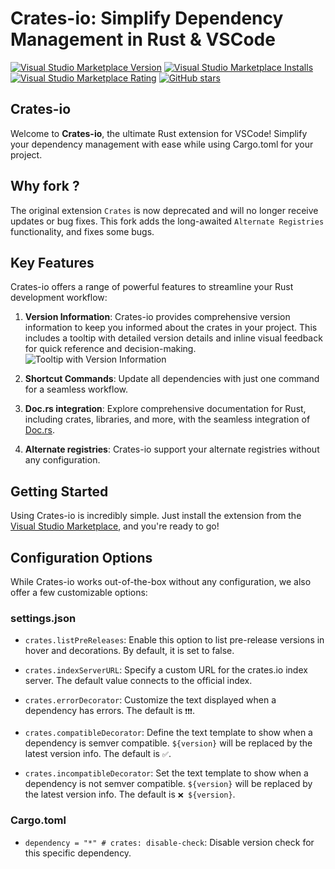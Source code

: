 # Crates-io: Simplify Dependency Management in Rust & VSCode

[![Visual Studio Marketplace Version](https://img.shields.io/visual-studio-marketplace/v/BarbossHack.crates-io)](https://img.shields.io/visual-studio-marketplace/v/BarbossHack.crates-io)
[![Visual Studio Marketplace Installs](https://img.shields.io/visual-studio-marketplace/i/BarbossHack.crates-io)](https://img.shields.io/visual-studio-marketplace/i/BarbossHack.crates-io)
[![Visual Studio Marketplace Rating](https://img.shields.io/visual-studio-marketplace/r/BarbossHack.crates-io)](https://img.shields.io/visual-studio-marketplace/r/BarbossHack.crates-io)
[![GitHub stars](https://img.shields.io/github/stars/BarbossHack/crates-io.svg)](https://github.com/BarbossHack/crates-io/stargazers)

## Crates-io

Welcome to **Crates-io**, the ultimate Rust extension for VSCode! Simplify your dependency management with ease while using Cargo.toml for your project.

## Why fork ?

The original extension `Crates` is now deprecated and will no longer receive updates or bug fixes. This fork adds the long-awaited `Alternate Registries` functionality, and fixes some bugs.

## Key Features

Crates-io offers a range of powerful features to streamline your Rust development workflow:

1. **Version Information**: Crates-io provides comprehensive version information to keep you informed about the crates in your project. This includes a tooltip with detailed version details and inline visual feedback for quick reference and decision-making.
   ![Tooltip with Version Information](https://github.com/BarbossHack/crates-io/raw/master/screenshots/tooltip.png)

2. **Shortcut Commands**: Update all dependencies with just one command for a seamless workflow.

3. **Doc.rs integration**: Explore comprehensive documentation for Rust, including crates, libraries, and more, with the seamless integration of [Doc.rs](https://doc.rs/).

4. **Alternate registries**: Crates-io support your alternate registries without any configuration.

## Getting Started

Using Crates-io is incredibly simple. Just install the extension from the [Visual Studio Marketplace](https://marketplace.visualstudio.com/items?itemName=BarbossHack.crates-io), and you're ready to go!

## Configuration Options

While Crates-io works out-of-the-box without any configuration, we also offer a few customizable options:

### settings.json

- `crates.listPreReleases`: Enable this option to list pre-release versions in hover and decorations. By default, it is set to false.

- `crates.indexServerURL`: Specify a custom URL for the crates.io index server. The default value connects to the official index.

- `crates.errorDecorator`: Customize the text displayed when a dependency has errors. The default is `❗️❗️❗`.

- `crates.compatibleDecorator`: Define the text template to show when a dependency is semver compatible. `${version}` will be replaced by the latest version info. The default is `✅`.

- `crates.incompatibleDecorator`: Set the text template to show when a dependency is not semver compatible. `${version}` will be replaced by the latest version info. The default is `❌ ${version}`.

### Cargo.toml

- `dependency = "*" # crates: disable-check`: Disable version check for this specific dependency.

